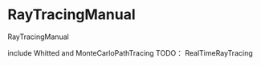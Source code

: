 # RayTracingManual
RayTracingManual

include Whitted and MonteCarloPathTracing
TODO：
RealTimeRayTracing